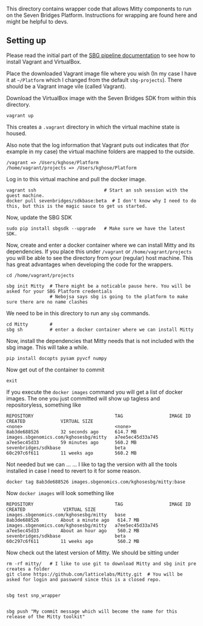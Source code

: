 This directory contains wrapper code that allows Mitty components to run on the Seven Bridges Platform. Instructions
for wrapping are found here and might be helpful to devs.

Setting up
----------
Please read the initial part of the [SBG pipeline documentation][sbgreadme] to see how to install Vagrant and
VirtualBox.

[sbgreadme]: http://pythonhosted.org/sbgsdk/tutorial.html

Place the downloaded Vagrant image file where you wish (In my case I have it at `~/Platform` which I changed from the
default `sbg-projects`). There should be a Vagrant image vile (called Vagrant).


Download the VirtualBox image with the Seven Bridges SDK from within this directory.

    vagrant up

This creates a `.vagrant` directory in which the virtual machine state is housed.

Also note that the log information that Vagrant puts out indicates that (for example in my case) the virtual machine
folders are mapped to the outside.

    /vagrant => /Users/kghose/Platform
    /home/vagrant/projects => /Users/kghose/Platform

Log in to this virtual machine and pull the docker image.

    vagrant ssh                         # Start an ssh session with the guest machine.
    docker pull sevenbridges/sdkbase:beta  # I don't know why I need to do this, but this is the magic sauce to get us started.

Now, update the SBG SDK

    sudo pip install sbgsdk --upgrade   # Make sure we have the latest SDK.


Now, create and enter a docker container where we can install Mitty and its dependencies. If you place this under
`/vagrant` or `/home/vagrant/projects` you will be able to see the directory from your (regular) host machine. This
has great advantages when developing the code for the wrappers.

    cd /home/vagrant/projects

    sbg init Mitty  # There might be a noticable pause here. You will be asked for your SBG Platform credentials
                    # Nebojsa says sbg is going to the platform to make sure there are no name clashes

We need to be in this directory to run any `sbg` commands.

    cd Mitty        #
    sbg sh          # enter a docker container where we can install Mitty

Now, install the dependencies that Mitty needs that is not included with the sbg image. This will take a while.

    pip install docopts pysam pyvcf numpy

Now get out of the container to commit

    exit

If you execute the `docker images` command you will get a list of docker images. The one you just committed will show up
tagless and repositoryless, something like

    REPOSITORY                              TAG                 IMAGE ID            CREATED             VIRTUAL SIZE
    <none>                                  <none>              8ab3de688526        32 seconds ago      614.7 MB
    images.sbgenomics.com/kghosesbg/mitty   a7ee5ec45d33a745    a7ee5ec45d33        59 minutes ago      560.2 MB
    sevenbridges/sdkbase                    beta                60c297c6f611        11 weeks ago        560.2 MB


Not needed but we can ...
... I like to tag the version with all the tools installed in case I need to revert to it for some reason.

    docker tag 8ab3de688526 images.sbgenomics.com/kghosesbg/mitty:base

Now `docker images` will look something like

    REPOSITORY                              TAG                 IMAGE ID            CREATED              VIRTUAL SIZE
    images.sbgenomics.com/kghosesbg/mitty   base                8ab3de688526        About a minute ago   614.7 MB
    images.sbgenomics.com/kghosesbg/mitty   a7ee5ec45d33a745    a7ee5ec45d33        About an hour ago    560.2 MB
    sevenbridges/sdkbase                    beta                60c297c6f611        11 weeks ago         560.2 MB

Now check out the latest version of Mitty. We should be sitting under

    rm -rf mitty/   # I like to use git to download Mitty and sbg init pre creates a folder
    git clone https://github.com/latticelabs/Mitty.git  # You will be asked for login and password since this is a closed repo.


    sbg test snp_wrapper


    sbg push "My commit message which will become the name for this release of the Mitty toolkit"